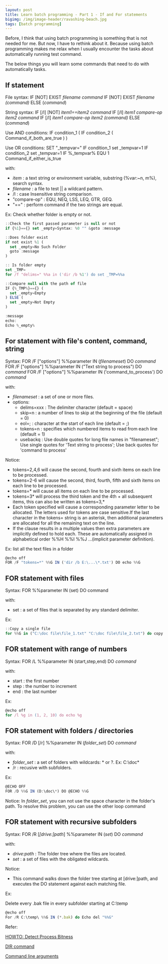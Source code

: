 ```yaml
---
layout: post
title: Learn batch programming - Part 1 - If and For statements
bigimg: /img/image-header/ravashing-beach.jpg
tags: [batch programming]
---
```


Before, I think that using batch programming is something that is not needed for me. But now, I have to rethink about it. Because using batch programming makes me relax when I usually encounter the tasks about automatically running test command. 

The below things you will learn some commands that need to do with automatically tasks.

## If statement

File syntax: 
    IF [NOT] EXIST *filename command* 
    IF [NOT] EXIST *filename (command)* ELSE (*command*)

String syntax: 
    IF [/I] [NOT] *item1==item2 command*
    IF [/I] *item1 compare-op item2 command*
    IF [/I] *item1 compare-op item2 (command)* ELSE (*command*)

Use AND conditions:
    IF condition_1 (
      IF condition_2 (
        Command_if_both_are_true
      )
    )

Use OR conditions:
    SET "_tempvar="
    IF condition_1 set _tempvar=1
    IF condition_2 set _tempvar=1
    IF %_tempvar% EQU 1 Command_if_either_is_true


with: 
  - *item* : a text string or environment variable, substring (%var:~n, m%), search syntax.
  - *filename* : a file to test || a wildcard pattern.
  - /I : case Insensitive string comparison.
  - "compare-op" : EQU, NEQ, LSS, LEQ,  GTR, GEQ.
  - "==" : perform command if the two strings are equal.

Ex: Check whether folder is empty or not.

```Javascript
::Check the first passed parameter is null or not
if {%1}=={} set _empty=Syntax: %0 "" &goto :message

::Does folder exist
if not exist %1 (
  set _empty=No Such Folder
  goto :message
)

:: Is folder empty
set _TMP=
for /f "delims=" %%a in ('dir /b %1') do set _TMP=%%a

::Compare null with the path of file
IF {%_TMP%}=={} (
  set _empty=Empty
) ELSE (
  set _empty=Not Empty
)

:message
echo:
Echo %_empty%
```

## For statement with file's content, command, string

Syntax: 
    FOR /F ["options"] %%parameter IN (*filenameset*) DO *command*
    FOR /F ["options"] %%parameter IN ("Text string to process") DO *command*
    FOR /F ["options"] %%parameter IN ('command_to_process') DO *command*

with: 
  - *filenameset* : a set of one or more files.
  - options: 
    - delims=xxx : The delimiter character (default = space)
    - skip=n : a number of lines to skip at the beginning of the file (default = 0)
    - eol=; : character at the start of each line (default = ;)
    - tokens=n : specifies which numbered items to read from each line (default = 1)
    - usebackq : Use double quotes for long file names in "filenameset"; Use single quotes for 'Text string to process'; Use back quotes for 'command to process'

Notice: 
- tokens=2,4,6 will cause the second, fourth and sixth items on each line to be processed.
- tokens=2-6 will cause the second, third, fourth, fifth and sixth items on each line to be processed.
- tokens=* will cause all items on each line to be processed.
- tokens=3* will process the third token and the 4th + all subsequent items, this can also be written as tokens=3,*
- Each token specified will cause a corresponding parameter letter to be allocated. The letters used for tokens are case sensitive.If the last character in the tokens= string is an asterisk, then additional parameters are allocated for all the remaining text on the line.
- If the clause results in a multiple values then extra parameters are implicitly defined to hold each. These are automatically assigned in alphabetical order %%H %%I %%J ...(implicit parameter definition).

Ex: list all the text files in a folder

```Javascript
@echo off
FOR /F "tokens=*" %%G IN ('dir /b E:\...\*.txt') DO echo %%G
```


## FOR statement with files

Syntax: 
    FOR %%parameter IN (set) DO command

with: 
  - set : a set of files that is separated by any standard delimiter.

Ex: 

```Javascript
::Copy a single file
for %%G in ("C:\doc file\file_1.txt" "C:\doc file\file_2.txt") do copy %%G E:\docs\
```


## FOR statement with range of numbers

Syntax: 
    FOR /L %%parameter IN (start,step,end) DO *command*

with: 
  - start : the first number
  - step : the number to increment
  - end : the last number

Ex: 

```Javascript
@echo off 
for /l %g in (1, 2, 10) do echo %g
```


## FOR statement with folders / directories

Syntax: 
    FOR /D [/r] %%parameter IN (*folder_set*) DO *command*

with: 
  - *folder_set* : a set of folders with wildcards: * or ?. Ex: C:\doc\*
  - /r : recusive with subfolders.

Ex: 

```Javascript
@ECHO OFF 
FOR /D %%G IN (D:\doc\*) DO @ECHO %%G
```

Notice: In *folder_set*, you can not use the space character in the folder's path. To resolve this problem, you can use the other loop command

## FOR statement with recursive subfolders

Syntax: 
    FOR /R [*[drive:]path*] %%parameter IN (*set*) DO *command*

with:
  - *drive:path*  : The folder tree where the files are located.
  - *set* : a set of files with the obligated wildcards.

Notice: 
- This command walks down the folder tree starting at [drive:]path, and executes the DO statement against each matching file.


Ex: 

Delete every .bak file in every subfolder starting at C:\temp

```Javascript
@echo off
For /R C:\temp\ %%G IN (*.bak) do Echo del "%%G"
```


Refer: 

[HOWTO: Detect Process Bitness](https://blogs.msdn.microsoft.com/david.wang/2006/03/27/howto-detect-process-bitness/)

[DIR command](https://ss64.com/nt/dir.html)

[Command line arguments](https://ss64.com/nt/syntax-args.html)